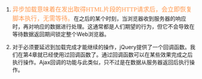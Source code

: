 1. <font color="#ff995" face="微软雅黑" size="3">异步加载意味着在发出取得HTML片段的HTTP请求后，会立即恢复脚本执行，无需等待。</font>在之后的某个时刻，当浏览器收到服务器的响应时，再对响应的数据进行处理。这通常都是人们期望的行为，但它不会导致在等待数据返回期间锁定整个Web浏览器。
 
2. 对于必须要延迟到加载完成才能继续的操作，jQuery提供了一个回调函数。我们在第4章就已经使用过回调函数了。通过回调函数可以在某些效果完成之后执行操作。Ajax回调的功能与此类似，只不过是在数据从服务器返回后执行操作。